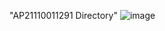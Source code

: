 "AP21110011291 Directory" 
![image](https://github.com/ChandanaSreeP/ISCP-5/assets/127092856/c67e8e3e-5f55-4481-9e64-572eab607ddb)
